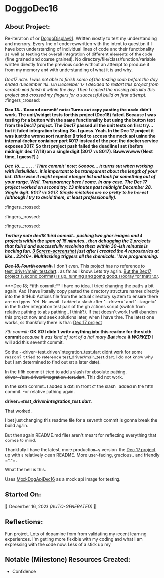 # DoggoDec16
## About Project:
Re-iteration of or [DoggoDisplay01](https://github.com/mittons/DoggoDisplay01). Written mostly to test my understanding and memory. Every line of code rewwritten with the intent to question if I have both understanding of individual lines of code and their functionality as well as testing the overall integration of different elements of the code (fine grained and coarse grained). No directory/file/class/function/variable written directly from the previous code without an attempt to produce it from my memory and with understanding of what it is and why.

*Dec17 note: I was not able to finish some of the testing code before the day ended (December 16). On December 17 I decided to restart this project from scratch and finish it within the day. Then I copied the missing bits into this project and crossed my fingers for a successful build on first attempt.* :fingers_crossed:

**Dec 18.. 'Second commit' note: Turns out copy pasting the code didn't work. The unit/widget tests for this project (Dec16) failed. Because I was testing for a button with the same functionality but using the button text from the Dec17 project. The Dec17 passed all the unit tests on first try... but it failed integration testing. So. I guess. Yeah. In the Dec 17 project it was just the wrong port number (I tried to access the mock api using the internal docker container port 8017 instead of the port the docker service exposes 3017. So that project push failed the deadline I set (before midnight dec 17/18) on a single digit (3017 vs 8017). Bawwwwww (Next time, I guess?).)**

***Dec 18........ .. 'Third commit' note: Sooooo... it turns out when working with listbuilder.. it is important to be transparent about the length of your list. Otherwise it might expect a longer list and look for something out of your range. Well. Transparency here I come. In any case. The Dec 17 project worked on second try. 23 minutes past midnight December 28. Single digit. 8017 vs 3017. Simple mistakes are so pretty to be honest (although I try to avoid them, at least professionally).***

:fingers_crossed:

:fingers_crossed:

:fingers_crossed:

***Tertiary note dec18 third commit.. pushing two ghcr images and 4 projects within the span of 15 minutes.. then debugging the 2 projects that failed and successfully resolving them within 30~ish minutes is hecking fun. [3 Screen-screenshot](https://i.imgur.com/DZ26QZi.png) just after I created the 4 repositories at like.. 23:46+. Multitasking triggers all the chemicals. I love programming.***



~~***Dec 18. Fourth commit.***~~ I don't even. This project has no reference to [test_driver/main_test.dart](https://imgur.com/a/C8IeiuN).. as far as I know. Lets try again. [But the Dec17 project (Second commit) is up, running and going good. Hooray for that! \o/](https://mittons.github.io/DoggoDec17/).

~~***Dec 18;~~ Fifth ~~commit:~~** I have no idea. I tried changing the paths a bit again. And I have literally copy pasted the directory structure names directly into the GitHub Actions file from the actual directory system to ensure there are no typos. Yet. No awail. I added a slash after '--driver=' and '--target=' in the flutter integration test part of the gh actions script (switch from relative pathing to abs pathing.. I think?). If that doesn't work I will abandon this project now and seek solutions later, when I have time. The latest one works, so thankfully there is that: [Dec 17 project](https://mittons.github.io/DoggoDec17/)



*7th commit:* **OK** ***SO*** **I didn't write anything into this readme for the sixth commit** *because it was kind of sort of a hail mary* ~~***But***~~ *since* ~~**it**~~ ***WORKED*** I will add this seventh commit.

So the --driver=test_driver/integration_test.dart didnt work for some reason? It tried to reference test_driver/main_test.dart. I do not know why but I am determined to find out (at a later date).

In the fifth commit i tried to add a slash for absolute pathing. ~~driver=~~**/**~~test_driver/integration_test.dart~~.
This did not work.

In the sixth commit.. I added a dot; In front of the slash I added in the fifth commit. For relative pathing again.

**driver=**~~./~~***test_driver/integration_test.dart***.

That worked.

I bet just changing this readme file for a seventh commit is gonna break the build again.

But then again README.md files aren't meant for reflecting everything that comes to mind.

Thankfully I have the latest, more production~y version, the [Dec 17 project](https://mittons.github.io/DoggoDec17/) up with a relatively clean README. More user-facing, gracious.. and friendly =^.^=.

What the hell is this.

Uses [MockDogApiDec16](https://github.com/mittons/MockDogApi16) as a mock api image for testing.

## Started On:
:calendar: December 16, 2023 *(AUTO-GENERATED)* :calendar:

## Reflections:
Fun project. Lots of dopamine from from validating my recent learning experiences. I'm getting more flexible with my coding and what I am expressing with the code now. Less of a stick up my

## Notable (Milestone) Resources Created:
- Confidence
